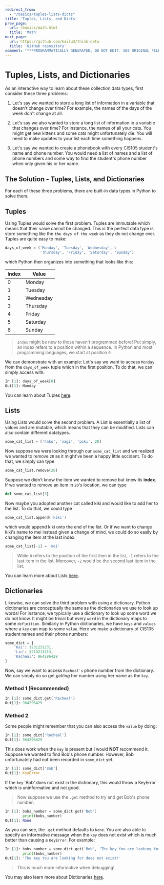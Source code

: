 ```yaml
---
redirect_from:
  - "/basics/tuples-lists-dicts"
title: 'Tuples, Lists, and Dicts'
prev_page:
  url: /basics/math.html
  title: 'Math'
next_page:
  url: https://github.com/kailu3/think-data
  title: 'GitHub repository'
comment: "***PROGRAMMATICALLY GENERATED, DO NOT EDIT. SEE ORIGINAL FILES IN /content***"
---
```

# Tuples, Lists, and Dictionaries

As an interactive way to learn about these collection data types, first consider these three problems:

1. Let's say we wanted to store a long list of information in a variable that doesn't change over time? For example, the names of the days of the week don't change at all.

2. Let's say we also wanted to store a long list of information in a variable that changes over time? For instance, the names of all your cats. You might get new kittens and some cats might unfortunately die. You will need to make updates to your list each time something happens.

3. Let's say we wanted to create a phonebook with every CIS105 student's name and phone number. You would need a list of names and a list of phone numbers and some way to find the student's phone number when only given his or her name.

## The Solution - Tuples, Lists, and Dictionaries

For each of these three problems, there are built-in data types in Python to solve them.

## Tuples

Using Tuples would solve the first problem. Tuples are immutable which means that their value cannot be changed. This
is the perfect data type is store something like the `the days of the week` as they do not change ever. Tuples are quite 
easy to make:

```python
days_of_week = ('Monday', 'Tuesday', 'Wednesday', \
                'Thursday', 'Friday', 'Saturday', 'Sunday')
```

which Python then organizes into something that looks like this:

| Index |  Value   |
|-------|----------|
| 0     | Monday   |
| 1     | Tuesday  |
| 2     | Wednesday|
| 3     | Thursday |
| 4     | Friday   |
| 5     | Saturday |
| 6     | Sunday   |

>`Index` might be new to those haven't programmed before! Put simply, an index refers to a position within a sequence. In Python and most programming languages, we start at position `0`.

We can demonstrate with an example: Let's say we want to access `Monday` from the `days_of_week` tuple which in the first position. To do that, we can simply access with:

```python
In [1]: days_of_week[0]
Out[1]: Monday
```

You can learn about Tuples [here](https://www.w3schools.com/python/python_tuples.asp).

## Lists

Using Lists would solve the second problem. A List is essentially a list of values and are mutable, which means that they can be modified. Lists can also contain different datatypes.

```python
some_cat_list = ['haku', 'nagi', 'poki', 20]

```
Now suppose we were looking through our `some_cat_list` and we realized we wanted to remove `20` as it might've been a happy little accident. To do that, we simply can type

```python
some_cat_list.remove(20)
```
Suppose we didn't know the item we wanted to remove but knew its **index**. If we wanted to remove an item in `20`'s location, we can type

```python
del some_cat_list[3]
```

Now maybe you adopted another cat called kiki and would like to add her to the list. To do that, we could type

```python
some_cat_list.append('kiki')

```

which would append kiki onto the end of the list. Or if we want to change kiki's name to mei instead given a change of mind, we could do so easily by changing the item at the last index.

```python
some_cat_list[-1] = 'mei'

```

> While `0` refers to the position of the first item in the list, `-1` refers to the last item in the list. Moreover, `-2`
would be the second last item in the list.

You can learn more about Lists [here](https://www.w3schools.com/python/python_lists.asp).

## Dictionaries

Likewise, we can solve the third problem with using a dictionary. Python dictionaries are conceptually the same as the 
dictionaries we use to look up words! For instance, we typically use a dictionary to look up some word we do not know.
It might be trivial but every `word` in the dictionary maps to some `definition`. Similarly in Python dictionaries, we
have `keys` and `values` where a `key` can map to some `value`. Here we make a dictionary of CIS105 student names and
their phone numbers:

```python
some_dict = {
    'Kai': 1231231231,
    'Lin': 3213213213,
    'Racheal': 964296429
}
```

Now, say we want to access `Racheal's` phone number from the dictionary. We can simply do so get *getting* her number
using her name as the `key`.

### Method 1 (Recommended)

```python
In [1]: some_dict.get('Racheal')
Out[1]: 964296429
```

### Method 2

Some people might remember that you can also access the `value` by doing:

```python
In [1]: some_dict['Racheal']
Out[1]: 964296429
```
This does work when the `key` is present but I would **NOT** recommend it. Suppose we wanted to find Bob's phone number. However,
Bob unfortunately had not been recorded in `some_dict` yet.

```python
In [1]: some_dict['Bob']
Out[1]: KeyError
```
If the `key` 'Bob' does not exist in the dictionary, this would throw a KeyError which is uninformative and not good.
> Now suppose we use the `.get` method to try and get Bob's phone number:

```python
In [1]: bobs_number = some_dict.get('Bob')
        print(bobs_number)
Out[1]: None
```

As you can see, the `.get` method defaults to `None`. You are also able to specify an informative message when the `key` does
not exist which is much better than causing a `KeyError`. For example:

```python
In [1]: bobs_number = some_dict.get('Bob', 'The key You are looking for does not exist!')
        print(bobs_number)
Out[1]: 'The key You are looking for does not exist!'

```

>This is much more informative when debugging!

You may also learn more about Dictionaries [here](https://www.w3schools.com/python/python_dictionaries.asp).
